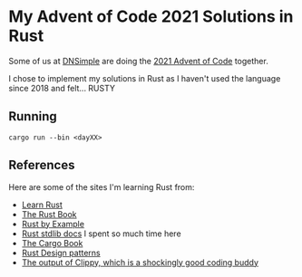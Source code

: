 # My Advent of Code 2021 Solutions in Rust

Some of us at [DNSimple](https://dnsimple.com) are doing the [2021 Advent of Code](https://adventofcode.com/2021) together.

I chose to implement my solutions in Rust as I haven't used the language since 2018 and felt... RUSTY

## Running

```shell
cargo run --bin <dayXX>
```

## References

Here are some of the sites I'm learning Rust from:

* [Learn Rust](https://www.rust-lang.org/learn)
* [The Rust Book](https://doc.rust-lang.org/stable/book/)
* [Rust by Example](https://doc.rust-lang.org/rust-by-example/index.html)
* [Rust stdlib docs](https://doc.rust-lang.org/std/index.html) I spent so much time here 
* [The Cargo Book](https://doc.rust-lang.org/cargo/index.html)
* [Rust Design patterns](https://rust-unofficial.github.io/patterns/)
* [The output of Clippy, which is a shockingly good coding buddy](https://github.com/rust-lang/rust-clippy)